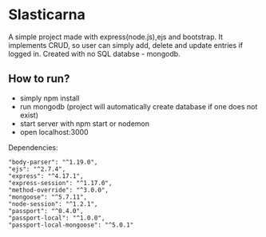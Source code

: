 
# Slasticarna 

A simple project made with express(node.js),ejs and bootstrap. It implements CRUD, so user can simply add, delete and update entries if logged in. Created with no SQL databse - mongodb.

## How to run?

* simply npm install
* run mongodb (project will automatically create database if one does not exist)
* start server with npm start or nodemon
* open localhost:3000

Dependencies: 

    "body-parser": "^1.19.0",
    "ejs": "^2.7.4",
    "express": "^4.17.1",
    "express-session": "^1.17.0",
    "method-override": "^3.0.0",
    "mongoose": "^5.7.11",
    "node-session": "^1.2.1",
    "passport": "^0.4.0",
    "passport-local": "^1.0.0",
    "passport-local-mongoose": "^5.0.1"
